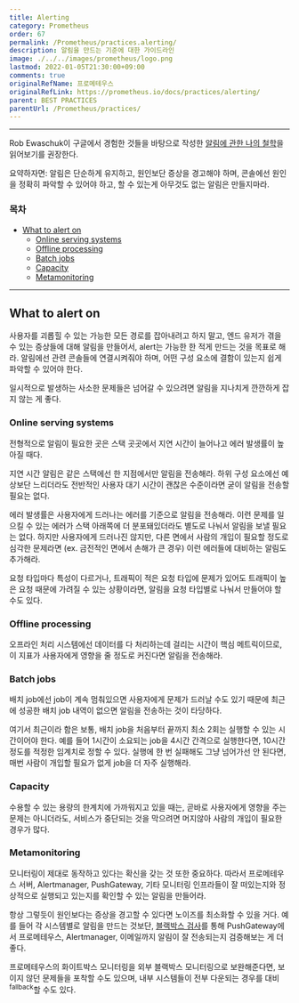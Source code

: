 ```yaml
---
title: Alerting
category: Prometheus
order: 67
permalink: /Prometheus/practices.alerting/
description: 알림을 만드는 기준에 대한 가이드라인
image: ./../../images/prometheus/logo.png
lastmod: 2022-01-05T21:30:00+09:00
comments: true
originalRefName: 프로메테우스
originalRefLink: https://prometheus.io/docs/practices/alerting/
parent: BEST PRACTICES
parentUrl: /Prometheus/practices/
---
```


---

Rob Ewaschuk이 구글에서 경험한 것들을 바탕으로 작성한 [알림에 관한 나의 철학](https://docs.google.com/a/boxever.com/document/d/199PqyG3UsyXlwieHaqbGiWVa8eMWi8zzAn0YfcApr8Q/edit)을 읽어보기를 권장한다.

요약하자면: 알림은 단순하게 유지하고, 원인보단 증상을 경고해야 하며, 콘솔에선 원인을 정확히 파악할 수 있어야 하고, 할 수 있는게 아무것도 없는 알림은 만들지마라.

### 목차

- [What to alert on](#what-to-alert-on)
  + [Online serving systems](#online-serving-systems)
  + [Offline processing](#offline-processing)
  + [Batch jobs](#batch-jobs)
  + [Capacity](#capacity)
  + [Metamonitoring](#metamonitoring)
    
---

## What to alert on

사용자를 괴롭힐 수 있는 가능한 모든 경로를 잡아내려고 하지 말고, 엔드 유저가 겪을 수 있는 증상들에 대해 알림을 만들어서, alert는 가능한 한 적게 만드는 것을 목표로 해라. 알림에선 관련 콘솔들에 연결시켜줘야 하며, 어떤 구성 요소에 결함이 있는지 쉽게 파악할 수 있어야 한다.

일시적으로 발생하는 사소한 문제들은 넘어갈 수 있으려면 알림을 지나치게 깐깐하게 잡지 않는 게 좋다.

### Online serving systems

전형적으로 알림이 필요한 곳은 스택 곳곳에서 지연 시간이 늘어나고 에러 발생률이 높아질 때다.

지연 시간 알림은 같은 스택에선 한 지점에서만 알림을 전송해라. 하위 구성 요소에선 예상보단 느리더라도 전반적인 사용자 대기 시간이 괜찮은 수준이라면 굳이 알림을 전송할 필요는 없다.

에러 발생률은 사용자에게 드러나는 에러를 기준으로 알림을 전송해라. 이런 문제를 일으킬 수 있는 에러가 스택 아래쪽에 더 분포돼있더라도 별도로 나눠서 알림을 보낼 필요는 없다. 하지만 사용자에게 드러나진 않지만, 다른 면에서 사람의 개입이 필요할 정도로 심각한 문제라면 (ex. 금전적인 면에서 손해가 큰 경우) 이런 에러들에 대비하는 알림도 추가해라.

요청 타입마다 특성이 다르거나, 트래픽이 적은 요청 타입에 문제가 있어도 트래픽이 높은 요청 때문에 가려질 수 있는 상황이라면, 알림을 요청 타입별로 나눠서 만들어야 할 수도 있다.

### Offline processing

오프라인 처리 시스템에선 데이터를 다 처리하는데 걸리는 시간이 핵심 메트릭이므로, 이 지표가 사용자에게 영향을 줄 정도로 커진다면 알림을 전송해라.

### Batch jobs

배치 job에선 job이 계속 멈춰있으면 사용자에게 문제가 드러날 수도 있기 때문에 최근에 성공한 배치 job 내역이 없으면 알림을 전송하는 것이 타당하다.

여기서 최근이라 함은 보통, 배치 job을 처음부터 끝까지 최소 2회는 실행할 수 있는 시간이어야 한다. 예를 들어 1시간이 소요되는 job을 4시간 간격으로 실행한다면, 10시간 정도를 적정한 임계치로 정할 수 있다. 실행에 한 번 실패해도 그냥 넘어가선 안 된다면, 매번 사람이 개입할 필요가 없게 job을 더 자주 실행해라.

### Capacity

수용할 수 있는 용량의 한계치에 가까워지고 있을 때는, 곧바로 사용자에게 영향을 주는 문제는 아니더라도, 서비스가 중단되는 것을 막으려면 머지않아 사람의 개입이 필요한 경우가 많다.

### Metamonitoring

모니터링이 제대로 동작하고 있다는 확신을 갖는 것 또한 중요하다. 따라서 프로메테우스 서버, Alertmanager, PushGateway, 기타 모니터링 인프라들이 잘 떠있는지와 정상적으로 실행되고 있는지를 확인할 수 있는 알림을 만들어라.

항상 그렇듯이 원인보다는 증상을 경고할 수 있다면 노이즈를 최소화할 수 있을 거다. 예를 들어 각 시스템별로 알림을 만드는 것보단, [블랙박스 검사](https://ko.wikipedia.org/wiki/%EB%B8%94%EB%9E%99%EB%B0%95%EC%8A%A4_%EA%B2%80%EC%82%AC)를 통해 PushGateway에서 프로메테우스, Alertmanager, 이메일까지 알림이 잘 전송되는지 검증해보는 게 더 좋다.

프로메테우스의 화이트박스 모니터링을 외부 블랙박스 모니터링으로 보완해준다면, 보이지 않던 문제들을 포착할 수도 있으며, 내부 시스템들이 전부 다운되는 경우를 대비<sup>fallback</sup>할 수도 있다.